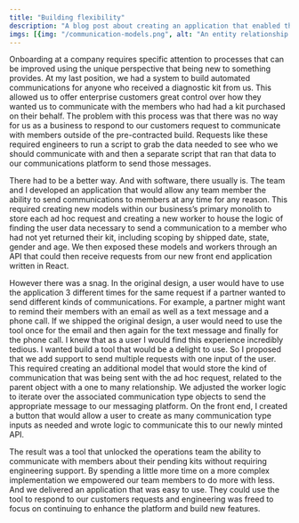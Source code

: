 ```yaml
---
title: "Building flexibility"
description: "A blog post about creating an application that enabled the business to engage with its customers at anytime."
imgs: [{img: "/communication-models.png", alt: "An entity relationship diagram showing communication_request has a one to many relationship to communication_type."}]
---
```


Onboarding at a company requires specific attention to processes that can be improved using the unique perspective that being new to something provides. At my last position, we had a system to build automated communications for anyone who received a diagnostic kit from us. This allowed us to offer enterprise customers great control over how they wanted us to communicate with the members who had had a kit purchased on their behalf. The problem with this process was that there was no way for us as a business to respond to our customers request to communicate with members outside of the pre-contracted build. Requests like these required engineers to run a script to grab the data needed to see who we should communicate with and then a separate script that ran that data to our communications platform to send those messages. 

There had to be a better way. And with software, there usually is. The team and I developed an application that would allow any team member the ability to send communications to members at any time for any reason. This required creating new models within our business’s primary monolith to store each ad hoc request and creating a new worker to house the logic of finding the user data necessary to send a communication to a member who had not yet returned their kit, including scoping by shipped date, state, gender and age. We then exposed these models and workers through an API that could then receive requests from our new front end application written in React.

However there was a snag. In the original design, a user would have to use the application 3 different times for the same request if a partner wanted to send different kinds of communications. For example, a partner might want to remind their members with an email as well as a text message and a phone call. If we shipped the original design, a user would need to use the tool once for the email and then again for the text message and finally for the phone call. I knew that as a user I would find this experience incredibly tedious. I wanted build a tool that would be a delight to use. So I proposed that we add support to send multiple requests with one input of the user. This required creating an additional model that would store the kind of communication that was being sent with the ad hoc request, related to the parent object with a one to many relationship. We adjusted the worker logic to iterate over the associated communication type objects to send the appropriate message to our messaging platform. On the front end, I created a button that would allow a user to create as many communication type inputs as needed and wrote logic to communicate this to our newly minted API. 

The result was a tool that unlocked the operations team the ability to communicate with members about their pending kits without requiring engineering support. By spending a little more time on a more complex implementation we empowered our team members to do more with less. And we delivered an application that was easy to use. They could use the tool to respond to our customers requests and engineering was freed to focus on continuing to enhance the platform and build new features.